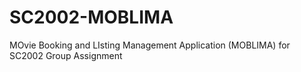 # SC2002-MOBLIMA
MOvie Booking and LIsting Management Application (MOBLIMA) for SC2002 Group Assignment
